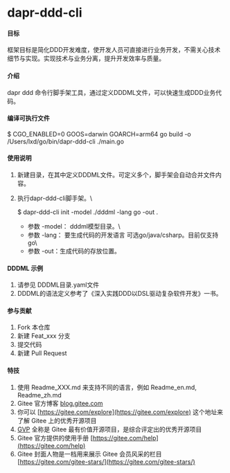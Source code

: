 # dapr-ddd-cli

#### 目标
框架目标是简化DDD开发难度，使开发人员可直接进行业务开发，不需关心技术细节与实现。实现技术与业务分离，提升开发效率与质量。

#### 介绍

dapr ddd 命令行脚手架工具，通过定义DDDML文件，可以快速生成DDD业务代码。

#### 编译可执行文件

$  CGO_ENABLED=0 GOOS=darwin  GOARCH=arm64  go build -o /Users/lxd/go/bin/dapr-ddd-cli ./main.go

#### 使用说明


1. 新建目录，在其中定义DDDML文件。可定义多个，脚手架会自动合并文件内容。
2. 执行dapr-ddd-cli脚手架。\


    $ dapr-ddd-cli init -model ./dddml -lang go -out . 

   
   - 参数 -model： dddml模型目录。\
   - 参数 -lang： 要生成代码的开发语言 可选go/java/csharp。目前仅支持go\
   - 参数 -out：生成代码的存放位置。


#### DDDML 示例


1. 请参见 DDDML目录.yaml文件 
2. DDDML的语法定义参考了《深入实践DDD以DSL驱动复杂软件开发》一书。


#### 参与贡献


1.  Fork 本仓库
2.  新建 Feat_xxx 分支
3.  提交代码
4.  新建 Pull Request


#### 特技

1.  使用 Readme\_XXX.md 来支持不同的语言，例如 Readme\_en.md, Readme\_zh.md
2.  Gitee 官方博客 [blog.gitee.com](https://blog.gitee.com)
3.  你可以 [https://gitee.com/explore](https://gitee.com/explore) 这个地址来了解 Gitee 上的优秀开源项目
4.  [GVP](https://gitee.com/gvp) 全称是 Gitee 最有价值开源项目，是综合评定出的优秀开源项目
5.  Gitee 官方提供的使用手册 [https://gitee.com/help](https://gitee.com/help)
6.  Gitee 封面人物是一档用来展示 Gitee 会员风采的栏目 [https://gitee.com/gitee-stars/](https://gitee.com/gitee-stars/)
